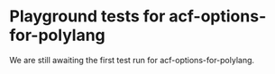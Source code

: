 # Playground tests for acf-options-for-polylang
We are still awaiting the first test run for acf-options-for-polylang.
